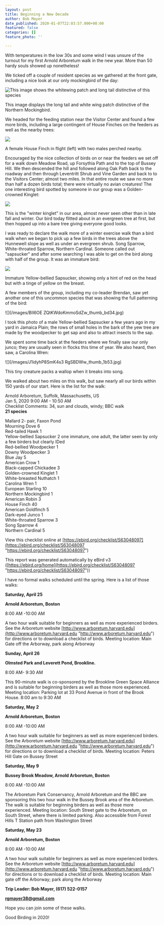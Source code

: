```yaml
---
layout: post
title: Beginning a New Decade
author: Bob Mayer
date_published: 2020-01-07T22:03:57.000+00:00
featured: false
categories: []
feature_photo: ''

---
```

With temperatures in the low 30s and some wind I was unsure of the turnout for my first Arnold Arboretum walk in the new year. More than 50 hardy souls showed up nonetheless!

We ticked off a couple of resident species as we gathered at the front gate, including a nice look at our only mockingbird of the day:

![This image shows the whitewing patch and long tail distinctive of this species](/images/TQwHShWDQ5WplU5W657DPg_thumb_229c.jpg "Northern Mockingbird")

This image displays the long tail and white wing patch distinctive of the Northern Mockingbird.

We headed for the feeding station near the Visitor Center and found a few more birds, including a large contingent of House Finches on the feeders as well as the nearby trees:

![](/images/P1070169.jpeg)

A female House Finch in flight (left) with two males perched nearby.

Encouraged by the nice collection of birds on or near the feeders we set off for a walk down Meadow Road, up Forsythia Path and to the top of Bussey Hill. We then descended the hill and followed along Oak Path back to the roadway and then through Leventritt Shrub and Vine Garden and back to to the Visitors Center; almost two miles. In that entire route we saw no more than half a dozen birds total; there were virtually no avian creatures! The one interesting bird spotted by someone in our group was a Golden-crowned Kinglet:

![](/images/FMYO2HYnT9iinE86g7CXFQ_thumb_73b4.jpg)

This is the "winter kinglet" in our area, almost never seen other than in late fall and winter.  Our bird today flitted about in an evergreen tree at first, but then hopped up into a bare tree giving everyone good looks.

I was ready to declare the walk more of a winter exercise walk than a bird walk when we began to pick up a few birds in the trees above the Hunnewell slope as well as under an evergreen shrub.  Song Sparrow, White-throated Sparrow, Northern Cardinal. Someone called out "sapsucker" and after some searching I was able to get on the bird along with half of the group. It was an immature bird:

![](/images/P1150584.jpeg)

Immature Yellow-bellied Sapsucker, showing only a hint of red on the head but with a tinge of yellow on the breast.

A few members of the group, including my co-leader Brendan, saw yet another one of this uncommon species that was showing the full patterning of the bird:

![](/images/BlI6OE ZQtKWdoKmmoSdZw_thumb_bd34.jpg)

I took this photo of a male Yellow-bellied Sapsucker a few years ago in my yard in Jamaica Plain; the rows of small holes in the bark of the yew tree are made by the woodpecker to get sap and also to attract insects to the sap.

We spent some time back at the feeders where we finally saw our only junco; they are usually seen in flocks this time of year. We also heard, then saw, a Carolina Wren:

![](/images/J1idyhP8SmK4s3 RgSBDWw_thumb_1b53.jpg)

This tiny creature packs a wallop when it breaks into song.

We walked about two miles on this walk, but saw nearly all our birds within 150 yards of our start.  Here is the list for the walk:

Arnold Arboretum, Suffolk, Massachusetts, US  
Jan 5, 2020 9:00 AM - 10:50 AM  
Checklist Comments: 34, sun and clouds, windy; BBC walk  
**21 species**

Mallard 2- pair, Faxon Pond  
Mourning Dove 6  
Red-tailed Hawk 1  
Yellow-bellied Sapsucker 2 one immature, one adult, the latter seen by only a  few birders but clearly IDed  
Red-bellied Woodpecker 1  
Downy Woodpecker 3  
Blue Jay 5  
American Crow 1  
Black-capped Chickadee 3  
Golden-crowned Kinglet 1  
White-breasted Nuthatch 1  
Carolina Wren 1  
European Starling 10  
Northern Mockingbird 1  
American Robin 3  
House Finch 40  
American Goldfinch 5  
Dark-eyed Junco 1  
White-throated Sparrow 3  
Song Sparrow 4  
Northern Cardinal 5

View this checklist online at [https://ebird.org/checklist/S63048097](https://ebird.org/checklist/S63048097 "https://ebird.org/checklist/S63048097")

This report was generated automatically by eBird v3 ([https://ebird.org/home](https://ebird.org/checklist/S63048097 "https://ebird.org/checklist/S63048097"))

I have no formal walks scheduled until the spring. Here is a list of those walks:

**Saturday, April 25**

**Arnold Arboretum, Boston**

8:00 AM -10:00 AM

A two hour walk suitable for beginners as well as more experienced birders. See the Arboretum website [http://www.arboretum.harvard.edu](http://www.arboretum.harvard.edu "http://www.arboretum.harvard.edu") for directions or to download a checklist of birds. Meeting location: Main Gate off the Arborway, park along Arborway

**Sunday, April 26**

**Olmsted Park and Leverett Pond, Brookline.**

8:00 AM- 9:30 AM

This 90-minute walk is co-sponsored by the Brookline Green Space Alliance and is suitable for beginning birders as well as those more experienced. Meeting location: Parking lot at 33 Pond Avenue in front of the Brook House. 8:00 am to 9:30 AM

**Saturday, May 2**

**Arnold Arboretum, Boston**

8:00 AM -10:00 AM

A two hour walk suitable for beginners as well as more experienced birders. See the Arboretum website [http://www.arboretum.harvard.edu](http://www.arboretum.harvard.edu "http://www.arboretum.harvard.edu") for directions or to download a checklist of birds. Meeting location: Peters Hill Gate on Bussey Street

**Saturday, May 9**

**Bussey Brook Meadow, Arnold Arboretum, Boston**

8:00 AM -10:00 AM

The Arboretum Park Conservancy, Arnold Arboretum and the BBC are sponsoring this two hour walk in the Bussey Brook area of the Arboretum. The walk is suitable for beginning birders as well as those more experienced. Meeting location: South Street gate to the Arboretum, on South Street, where there is limited parking. Also accessible from Forest Hills T Station path from Washington Street

**Saturday, May 23**

**Arnold Arboretum, Boston**

8:00 AM -10:00 AM

A two hour walk suitable for beginners as well as more experienced birders. See the Arboretum website [http://www.arboretum.harvard.edu](http://www.arboretum.harvard.edu "http://www.arboretum.harvard.edu") for directions or to download a checklist of birds. Meeting location: Main gate off the Arborway; park along the Arborway

**Trip Leader: Bob Mayer, (617) 522-0157**

**rgmayer38@gmail.com**

Hope you can join some of these walks.

Good Birding in 2020!